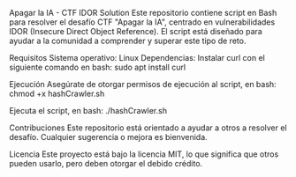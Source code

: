 Apagar la IA - CTF IDOR Solution
Este repositorio contiene script en Bash para resolver el desafío CTF "Apagar la IA", centrado en vulnerabilidades IDOR (Insecure Direct Object Reference). 
El script está diseñado para ayudar a la comunidad a comprender y superar este tipo de reto.

Requisitos
Sistema operativo: Linux
Dependencias: Instalar curl con el siguiente comando en bash:
sudo apt install curl

Ejecución
Asegúrate de otorgar permisos de ejecución al script, en bash:
chmod +x hashCrawler.sh

Ejecuta el script, en bash:
./hashCrawler.sh

Contribuciones
Este repositorio está orientado a ayudar a otros a resolver el desafío. Cualquier sugerencia o mejora es bienvenida.

Licencia
Este proyecto está bajo la licencia MIT, lo que significa que otros pueden usarlo, pero deben otorgar el debido crédito.

